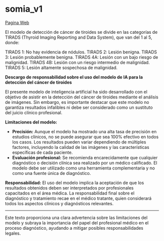 # somia_v1

[Pagina Web](https://daniel-avn.github.io/somia_v1)

El modelo de detección de cáncer de tiroides se divide en las categorías de TIRADS (Thyroid Imaging Reporting and Data System), que van del 1 al 5, donde:

TIRADS 1: No hay evidencia de nódulos.
TIRADS 2: Lesión benigna.
TIRADS 3: Lesión probablemente benigna.
TIRADS 4A: Lesión con un bajo riesgo de malignidad.
TIRADS 4B: Lesión con un riesgo intermedio de malignidad.
TIRADS 5: Lesión altamente sospechosa de malignidad.



**Descargo de responsabilidad sobre el uso del modelo de IA para la detección del cáncer de tiroides**

El presente modelo de inteligencia artificial ha sido desarrollado con el objetivo de asistir en la detección del cáncer de tiroides mediante el análisis de imágenes. Sin embargo, es importante destacar que este modelo no garantiza resultados infalibles ni debe ser considerado como un sustituto del juicio clínico profesional. 

**Limitaciones del modelo:**
- **Precisión:** Aunque el modelo ha mostrado una alta tasa de precisión en estudios clínicos, no se puede asegurar que sea 100% efectivo en todos los casos. Los resultados pueden variar dependiendo de múltiples factores, incluyendo la calidad de las imágenes y las características específicas de cada paciente.
- **Evaluación profesional:** Se recomienda encarecidamente que cualquier diagnóstico o decisión clínica sea realizado por un médico calificado. El modelo debe ser utilizado como una herramienta complementaria y no como una fuente única de diagnóstico.

**Responsabilidad:** 
El uso del modelo implica la aceptación de que los resultados obtenidos deben ser interpretados por profesionales capacitados en el área médica. La responsabilidad final sobre el diagnóstico y tratamiento recae en el médico tratante, quien considerará todos los aspectos clínicos y diagnósticos relevantes.

---

Este texto proporciona una clara advertencia sobre las limitaciones del modelo y subraya la importancia del papel del profesional médico en el proceso diagnóstico, ayudando a mitigar posibles responsabilidades legales.
